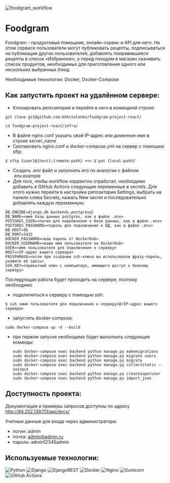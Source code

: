 ![foodgram_workflow](https://github.com/kkhitalenko/foodgram-project-react/actions/workflows/main.yml/badge.svg)

# Foodgram
Foodgram - продуктовый помощник, онлайн-сервис и API для него. На этом сервисе пользователи могут публиковать рецепты, подписываться на публикации других пользователей, добавлять понравившиеся рецепты в список «Избранное», а перед походом в магазин скачивать список продуктов, необходимых для приготовления одного или нескольких выбранных блюд

Необходимые технологии: Docker, Docker-Compose

## Как запустить проект на удалённом сервере:

- Клонировать репозиторий и перейти в него в командной строке:

```
git clone git@github.com:kkhitalenko/foodgram-project-react/
```

```
cd foodgram-project-react/infra/
```
- В файле nginx.conf указать свой IP-адрес или доменное имя в строке server_name
- Скопировать nginx.conf и docker-compose.yml на сервер с помощию sftp:
```
$ sftp {user}@{host}:{remote-path} <<< $'put {local-path}'
```
- Создать .env файл и заполнить его по аналогии с файлом .env.example
- Для того, чтобы workflow корректно отработал, необходимо добавить в GitHub Actions следующие переменные в secrets. Для этого нужно перейти в настройки репозитория Settings, выбрать на панели слева Secrets, нажать New secret и последовательно добавлять каждую переменную:
```
DB_ENGINE=django.db.backends.postgresql
DB_NAME=<имя базы данных postgres, как в файле .env>
POSTGRES_USER=<логин для подключения к базе данных, как в файле .env>
POSTGRES_PASSWORD=<пароль для подключения к БД, как в файле .env>
DB_HOST=db
DB_PORT=5432
DOCKER_PASSWORD=<ваш пароль от DockerHub>
DOCKER_USERNAME=<ваше имя пользователя на DockerHub>
USER=<имя пользователя для подключения к серверу>
HOST=<IP-адрес вашего сервера>
PASSPHRASE=<если при создании ssh-ключа вы использовали фразу-пароль, укажите её здесь>
SSH_KEY=<приватный ключ с компьютера, имеющего доступ к боевому серверу>
```
Последующая работа будет проходить на сервере, поэтому необходимо
- подключиться к серверу с помощью ssh:
```
$ ssh <имя пользователя для подключения к серверу>@<IP-адрес вашего сервера>
```
- запустить docker-compose:
```
sudo docker-compose up -d --build
```
- при первом запуске необходимо будет выполнить следующие команды:
  ```
  sudo docker-compose exec backend python manage.py makemigrations
  sudo docker-compose exec backend python manage.py migrate users
  sudo docker-compose exec backend python manage.py migrate
  sudo docker-compose exec backend python manage.py collectstatic --noinput
  sudo docker-compose exec backend python manage.py createsuperuser
  sudo docker-compose exec backend python manage.py import_json
  ```
  
## Доступность проекта:
Документация и примеры запросов доступны по адресу http://84.252.139.113/api/docs/

Учетные данные для входа через администратора:
- логин: admin
- почта: admin@admin.ru 
- пароль: admin12345admin


## Используемые технологии:
![Python](https://img.shields.io/badge/python-3670A0?style=for-the-badge&logo=python&logoColor=ffdd54)
![Django](https://img.shields.io/badge/django-%23092E20.svg?style=for-the-badge&logo=django&logoColor=white)
![DjangoREST](https://img.shields.io/badge/DJANGO-REST-ff1709?style=for-the-badge&logo=django&logoColor=white&color=ff1709&labelColor=gray)
![Docker](https://img.shields.io/badge/docker-%230db7ed.svg?style=for-the-badge&logo=docker&logoColor=white)
![Nginx](https://img.shields.io/badge/nginx-%23009639.svg?style=for-the-badge&logo=nginx&logoColor=white)
![Gunicorn](https://img.shields.io/badge/gunicorn-%298729.svg?style=for-the-badge&logo=gunicorn&logoColor=white)
![GitHub Actions](https://img.shields.io/badge/github%20actions-%232671E5.svg?style=for-the-badge&logo=githubactions&logoColor=white)

